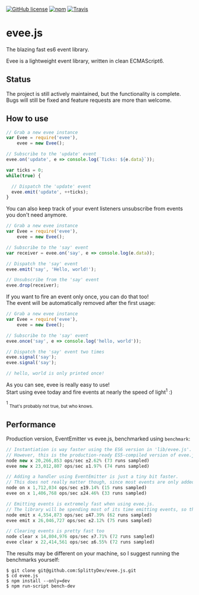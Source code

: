 [![GitHub license](https://img.shields.io/badge/license-MIT-blue.svg?maxAge=10&style=flat-square)](https://raw.githubusercontent.com/SplittyDev/evee.js/master/LICENSE.md)
[![npm](https://img.shields.io/npm/v/evee.svg?maxAge=10&style=flat-square)](https://www.npmjs.com/package/evee)
[![Travis](https://img.shields.io/travis/SplittyDev/evee.js.svg?maxAge=10&style=flat-square)](https://travis-ci.org/SplittyDev/evee.js)

# evee.js
The blazing fast es6 event library.

Evee is a lightweight event library, written in clean ECMAScript6.   

## Status
The project is still actively maintained, but the functionality is complete.   
Bugs will still be fixed and feature requests are more than welcome.

## How to use
```js
// Grab a new evee instance
var Evee = require('evee'),
    evee = new Evee();

// Subscribe to the 'update' event
evee.on('update', e => console.log(`Ticks: ${e.data}`));

var ticks = 0;
while(true) {

  // Dispatch the 'update' event
  evee.emit('update', ++ticks);
}
```

You can also keep track of your event listeners unsubscribe from events you don't need anymore.
```js
// Grab a new evee instance
var Evee = require('evee'),
    evee = new Evee();

// Subscribe to the 'say' event
var receiver = evee.on('say', e => console.log(e.data));

// Dispatch the 'say' event
evee.emit('say', 'Hello, world!');

// Unsubscribe from the 'say' event
evee.drop(receiver);
```

If you want to fire an event only once, you can do that too!   
The event will be automatically removed after the first usage:
```js
// Grab a new evee instance
var Evee = require('evee'),
    evee = new Evee();

// Subscribe to the 'say' event
evee.once('say', e => console.log('hello, world'));

// Dispatch the 'say' event two times
evee.signal('say');
evee.signal('say');

// hello, world is only printed once!
```

As you can see, evee is really easy to use!   
Start using evee today and fire events at nearly the speed of light<sup>1</sup> :)

<sup>1</sup> <sub>That's probably not true, but who knows.</sub>

## Performance
Production version, EventEmitter vs evee.js, benchmarked using `benchmark`:
```js
// Instantiation is way faster using the ES6 version in 'lib/evee.js'.
// However, this is the production-ready ES5-compiled version of evee.js.
node new x 20,266,853 ops/sec ±2.62% (73 runs sampled)
evee new x 23,012,807 ops/sec ±1.97% (74 runs sampled)

// Adding a handler using EventEmitter is just a tiny bit faster.
// This does not really matter though, since most events are only added once.
node on x 1,712,034 ops/sec ±19.14% (15 runs sampled)
evee on x 1,406,768 ops/sec ±24.46% (33 runs sampled)

// Emitting events is extremely fast when using evee.js.
// The library will be spending most of its time emitting events, so this is good.
node emit x 4,554,873 ops/sec ±47.39% (62 runs sampled)
evee emit x 26,046,727 ops/sec ±2.12% (75 runs sampled)

// Clearing events is pretty fast too
node clear x 14,804,976 ops/sec ±7.71% (72 runs sampled)
evee clear x 22,414,561 ops/sec ±6.55% (72 runs sampled)
```

The results may be different on your machine, so I suggest running the benchmarks yourself:
```
$ git clone git@github.com:SplittyDev/evee.js.git
$ cd evee.js
$ npm install --only=dev
$ npm run-script bench-dev
```
